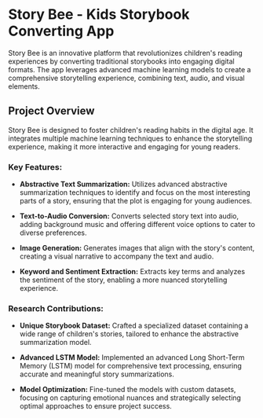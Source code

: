 # Story Bee - Kids Storybook Converting App

Story Bee is an innovative platform that revolutionizes children's reading experiences by converting traditional storybooks into engaging digital formats. The app leverages advanced machine learning models to create a comprehensive storytelling experience, combining text, audio, and visual elements.

## Project Overview

Story Bee is designed to foster children's reading habits in the digital age. It integrates multiple machine learning techniques to enhance the storytelling experience, making it more interactive and engaging for young readers.

### Key Features:

- **Abstractive Text Summarization:** Utilizes advanced abstractive summarization techniques to identify and focus on the most interesting parts of a story, ensuring that the plot is engaging for young audiences.
  
- **Text-to-Audio Conversion:** Converts selected story text into audio, adding background music and offering different voice options to cater to diverse preferences.
  
- **Image Generation:** Generates images that align with the story's content, creating a visual narrative to accompany the text and audio.
  
- **Keyword and Sentiment Extraction:** Extracts key terms and analyzes the sentiment of the story, enabling a more nuanced storytelling experience.

### Research Contributions:

- **Unique Storybook Dataset:** Crafted a specialized dataset containing a wide range of children's stories, tailored to enhance the abstractive summarization model.
  
- **Advanced LSTM Model:** Implemented an advanced Long Short-Term Memory (LSTM) model for comprehensive text processing, ensuring accurate and meaningful story summarizations.
  
- **Model Optimization:** Fine-tuned the models with custom datasets, focusing on capturing emotional nuances and strategically selecting optimal approaches to ensure project success.



